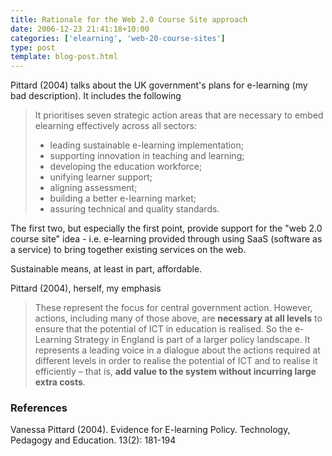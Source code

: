 ```yaml
---
title: Rationale for the Web 2.0 Course Site approach
date: 2006-12-23 21:41:18+10:00
categories: ['elearning', 'web-20-course-sites']
type: post
template: blog-post.html
---
```

Pittard (2004) talks about the UK government's plans for e-learning (my bad description). It includes the following

> It prioritises seven strategic action areas that are necessary to embed elearning effectively across all sectors:
> 
> - leading sustainable e-learning implementation;
> - supporting innovation in teaching and learning;
> - developing the education workforce;
> - unifying learner support;
> - aligning assessment;
> - building a better e-learning market;
> - assuring technical and quality standards.

The first two, but especially the first point, provide support for the "web 2.0 course site" idea - i.e. e-learning provided through using SaaS (software as a service) to bring together existing services on the web.

Sustainable means, at least in part, affordable.

Pittard (2004), herself, my emphasis

> These represent the focus for central government action. However, actions, including many of those above, are **necessary at all levels** to ensure that the potential of ICT in education is realised. So the e-Learning Strategy in England is part of a larger policy landscape. It represents a leading voice in a dialogue about the actions required at different levels in order to realise the potential of ICT and to realise it efficiently – that is, **add value to the system without incurring large extra costs**.

### References

Vanessa Pittard (2004). Evidence for E-learning Policy. Technology, Pedagogy and Education. 13(2): 181-194